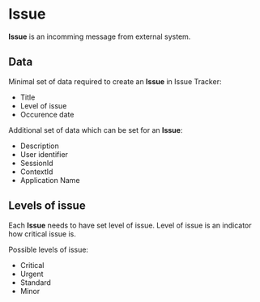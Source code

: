 # Issue

**Issue** is an incomming message from external system.

## Data

Minimal set of data required to create an **Issue** in Issue Tracker:

- Title
- Level of issue
- Occurence date

Additional set of data which can be set for an **Issue**:

- Description
- User identifier
- SessionId
- ContextId
- Application Name

## Levels of issue

Each **Issue** needs to have set level of issue. Level of issue is an indicator how critical issue is.

Possible levels of issue:

- Critical
- Urgent
- Standard
- Minor